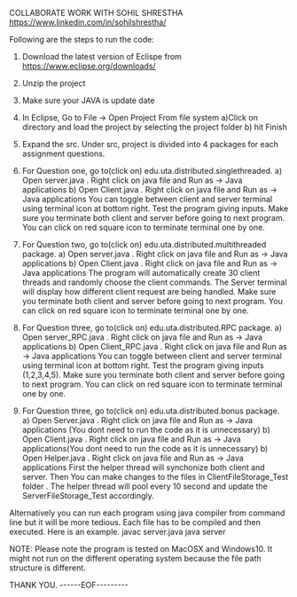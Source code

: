 COLLABORATE WORK WITH SOHIL SHRESTHA  
https://www.linkedin.com/in/sohilshrestha/

Following are the steps to run the code: 

1) Download the latest version of Eclispe from https://www.eclipse.org/downloads/ 

2) Unzip the project 

3) Make sure your JAVA is update date

4) In Eclipse, Go to File -> Open Project From file system 
	a)Click on directory and load the project by selecting the project folder 
	b) hit Finish

5) Expand the src. Under src, project is divided into 4 packages for each assignment questions. 

6) For Question one, go to(click on) edu.uta.distributed.singlethreaded.
	a) Open server.java . Right click on java file and Run as -> Java applications
	b) Open Client.java . Right click on java file and Run as -> Java applications
You can toggle between client and server terminal using terminal icon at bottom right. Test the program giving inputs. 
Make sure you terminate both client and server before going to next program. You can click on red square icon to terminate terminal one by one. 

7) For Question two, go to(click on) edu.uta.distributed.multithreaded package.
	a) Open server.java . Right click on java file and Run as -> Java applications
	b) Open Client.java . Right click on java file and Run as -> Java applications
The program will automatically create 30 client threads and randomly choose the client commands.  The Server terminal will display how different client request are being handled. 
Make sure you terminate both client and server before going to next program.  You can click on red square icon to terminate terminal one by one. 

8) For Question three, go to(click on) edu.uta.distributed.RPC package.
	a) Open server_RPC.java . Right click on java file and Run as -> Java applications
	b) Open Client_RPC.java . Right click on java file and Run as -> Java applications
You can toggle between client and server terminal using terminal icon at bottom right. Test the program giving inputs (1,2,3,4,5). 
Make sure you terminate both client and server before going to next program.  You can click on red square icon to terminate terminal one by one.

9) For Question three, go to(click on) edu.uta.distributed.bonus package.
	a) Open Server.java . Right click on java file and Run as -> Java applications (You dont need to run the code as it is unnecessary)
	b) Open Client.java . Right click on java file and Run as -> Java applications(You dont need to run the code as it is unnecessary)
	b) Open Helper.java . Right click on java file and Run as -> Java applications
First the helper thread will synchonize both client and server. Then You can make changes to the files in ClientFileStorage_Test folder . The helper thread will pool every 10 second and update the ServerFileStorage_Test accordingly. 

Alternatively you can run each program using java compiler from command line but it will be more tedious. Each file has to be compiled and then executed. Here is an example. 
javac server.java
java server


NOTE: Please note the program is tested on MacOSX and Windows10. It might not run on the different operating system because the file path structure is different. 

THANK YOU. 
------EOF---------


